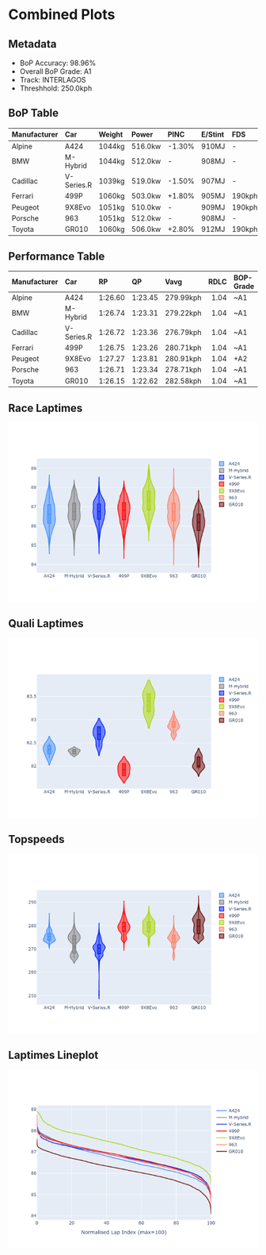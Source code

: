 # Combined Plots

## Metadata

- BoP Accuracy: 98.96%
- Overall BoP Grade: A1
- Track: INTERLAGOS
- Threshhold: 250.0kph

## BoP Table
| Manufacturer   | Car        | Weight   | Power   | PINC   | E/Stint   | FDS    |
|:---------------|:-----------|:---------|:--------|:-------|:----------|:-------|
| Alpine         | A424       | 1044kg   | 516.0kw | -1.30% | 910MJ     | -      |
| BMW            | M-Hybrid   | 1044kg   | 512.0kw | -      | 908MJ     | -      |
| Cadillac       | V-Series.R | 1039kg   | 519.0kw | -1.50% | 907MJ     | -      |
| Ferrari        | 499P       | 1060kg   | 503.0kw | +1.80% | 905MJ     | 190kph |
| Peugeot        | 9X8Evo     | 1051kg   | 510.0kw | -      | 909MJ     | 190kph |
| Porsche        | 963        | 1051kg   | 512.0kw | -      | 908MJ     | -      |
| Toyota         | GR010      | 1060kg   | 506.0kw | +2.80% | 912MJ     | 190kph |

## Performance Table
| Manufacturer   | Car        | RP      | QP      | Vavg      |   RDLC | BOP-Grade   | Match   |
|:---------------|:-----------|:--------|:--------|:----------|-------:|:------------|:--------|
| Alpine         | A424       | 1:26.60 | 1:23.45 | 279.99kph |   1.04 | ~A1         | 99.96%  |
| BMW            | M-Hybrid   | 1:26.74 | 1:23.31 | 279.22kph |   1.04 | ~A1         | 100.00% |
| Cadillac       | V-Series.R | 1:26.72 | 1:23.36 | 276.79kph |   1.04 | ~A1         | 99.96%  |
| Ferrari        | 499P       | 1:26.75 | 1:23.26 | 280.71kph |   1.04 | ~A1         | 99.98%  |
| Peugeot        | 9X8Evo     | 1:27.27 | 1:23.81 | 280.91kph |   1.04 | +A2         | 94.10%  |
| Porsche        | 963        | 1:26.71 | 1:23.34 | 278.71kph |   1.04 | ~A1         | 99.90%  |
| Toyota         | GR010      | 1:26.15 | 1:22.62 | 282.58kph |   1.04 | ~A1         | 98.86%  |

## Race Laptimes
![Race Laptimes](images/race_violin.png)

## Quali Laptimes
![Quali Laptimes](images/quali_violin.png)

## Topspeeds
![Topspeeds](images/topspeed_violin.png)

## Laptimes Lineplot
![Laptimes Lineplot](images/laptime_line.png)


